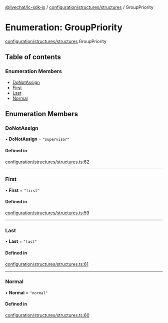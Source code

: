 [@livechat/lc-sdk-js](../README.md) / [configuration/structures/structures](../modules/configuration_structures_structures.md) / GroupPriority

# Enumeration: GroupPriority

[configuration/structures/structures](../modules/configuration_structures_structures.md).GroupPriority

## Table of contents

### Enumeration Members

- [DoNotAssign](configuration_structures_structures.GroupPriority.md#donotassign)
- [First](configuration_structures_structures.GroupPriority.md#first)
- [Last](configuration_structures_structures.GroupPriority.md#last)
- [Normal](configuration_structures_structures.GroupPriority.md#normal)

## Enumeration Members

### DoNotAssign

• **DoNotAssign** = ``"supervisor"``

#### Defined in

[configuration/structures/structures.ts:62](https://github.com/livechat/lc-sdk-js/blob/a921f8a/src/configuration/structures/structures.ts#L62)

___

### First

• **First** = ``"first"``

#### Defined in

[configuration/structures/structures.ts:59](https://github.com/livechat/lc-sdk-js/blob/a921f8a/src/configuration/structures/structures.ts#L59)

___

### Last

• **Last** = ``"last"``

#### Defined in

[configuration/structures/structures.ts:61](https://github.com/livechat/lc-sdk-js/blob/a921f8a/src/configuration/structures/structures.ts#L61)

___

### Normal

• **Normal** = ``"normal"``

#### Defined in

[configuration/structures/structures.ts:60](https://github.com/livechat/lc-sdk-js/blob/a921f8a/src/configuration/structures/structures.ts#L60)
